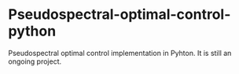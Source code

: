 # Pseudospectral-optimal-control-python
Pseudospectral optimal control implementation in Pyhton. It is still an ongoing project.
